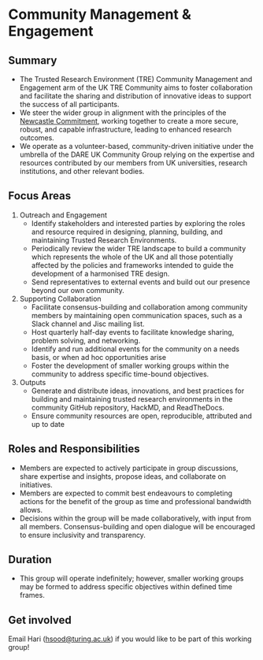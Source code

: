 # Community Management & Engagement

## Summary

- The Trusted Research Environment (TRE) Community Management and Engagement arm of the UK TRE Community aims to foster collaboration and facilitate the sharing and distribution of innovative ideas to support the success of all participants.
- We steer the wider group in alignment with the principles of the [Newcastle Commitment](https://github.com/uk-tre/website/blob/main/docs/newcastle-commitment/index.md), working together to create a more secure, robust, and capable infrastructure, leading to enhanced research outcomes.
- We operate as a volunteer-based, community-driven initiative under the umbrella of the DARE UK Community Group relying on the expertise and resources contributed by our members from UK universities, research institutions, and other relevant bodies.

## Focus Areas

1. Outreach and Engagement
   - Identify stakeholders and interested parties by exploring the roles and resource required in designing, planning, building, and maintaining Trusted Research Environments.
   - Periodically review the wider TRE landscape to build a community which represents the whole of the UK and all those potentially affected by the policies and frameworks intended to guide the development of a harmonised TRE design.
   - Send representatives to external events and build out our presence beyond our own community.
2. Supporting Collaboration
   - Facilitate consensus-building and collaboration among community members by maintaining open communication spaces, such as a Slack channel and Jisc mailing list.
   - Host quarterly half-day events to facilitate knowledge sharing, problem solving, and networking.
   - Identify and run additional events for the community on a needs basis, or when ad hoc opportunities arise
   - Foster the development of smaller working groups within the community to address specific time-bound objectives.
3. Outputs
   - Generate and distribute ideas, innovations, and best practices for building and maintaining trusted research environments in the community GitHub repository, HackMD, and ReadTheDocs.
   - Ensure community resources are open, reproducible, attributed and up to date

## Roles and Responsibilities

- Members are expected to actively participate in group discussions, share expertise and insights, propose ideas, and collaborate on initiatives.
- Members are expected to commit best endeavours to completing actions for the benefit of the group as time and professional bandwidth allows.
- Decisions within the group will be made collaboratively, with input from all members. Consensus-building and open dialogue will be encouraged to ensure inclusivity and transparency.

## Duration

- This group will operate indefinitely; however, smaller working groups may be formed to address specific objectives within defined time frames.

## Get involved

Email Hari (hsood@turing.ac.uk) if you would like to be part of this working group!
